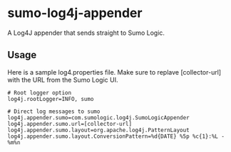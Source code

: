 sumo-log4j-appender
===================

A Log4J appender that sends straight to Sumo Logic.

Usage
-----

Here is a sample log4.properties file. Make sure to replave [collector-url] with the URL from the Sumo Logic UI.

    # Root logger option
    log4j.rootLogger=INFO, sumo

    # Direct log messages to sumo
    log4j.appender.sumo=com.sumologic.log4j.SumoLogicAppender
    log4j.appender.sumo.url=[collector-url]
    log4j.appender.sumo.layout=org.apache.log4j.PatternLayout
    log4j.appender.sumo.layout.ConversionPattern=%d{DATE} %5p %c{1}:%L - %m%n
